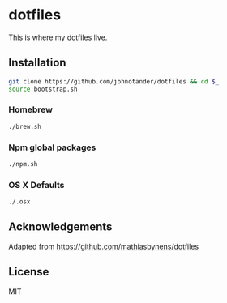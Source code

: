 # dotfiles

This is where my dotfiles live.

## Installation

```sh
git clone https://github.com/johnotander/dotfiles && cd $_
source bootstrap.sh
```

### Homebrew

```sh
./brew.sh
```

### Npm global packages

```sh
./npm.sh
```

### OS X Defaults

```sh
./.osx
```

## Acknowledgements

Adapted from https://github.com/mathiasbynens/dotfiles

## License

MIT
